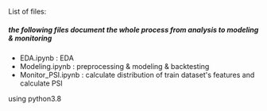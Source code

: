 List of files:

##### the following files document the whole process from analysis to modeling & monitoring
- EDA.ipynb : EDA
- Modeling.ipynb : preprocessing & modeling & backtesting
- Monitor_PSI.ipynb : calculate distribution of train dataset's features and calculate PSI

using python3.8
